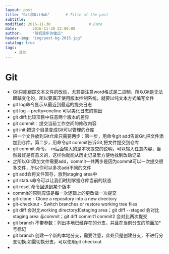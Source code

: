 ```yaml
---
layout: post
title: "Git和GitHub"       # Title of the post
subtitle:
modified: 2016-11-30                 # Date
date:       2016-11-30 22:00:00
author:     "随机漫步的傻瓜"
header-img: "img/post-bg-2015.jpg"
catalog: true
tags:
    - 其他
---
```


# Git

- Git只能跟踪文本文件的改动，尤其要注意word格式是二进制，所以Git是无法跟踪变化的，所以要真正使用版本控制系统，就要以纯文本方式编写文件
- git log命令显示从最近到最远的提交日志
- git log --pretty=oneline 可以美化日志的输出
- git diff:比较项目中任意两个版本的差异
- git commit：提交当前工作空间的修改内容
- git init:把这个目录变成Git可以管理的仓库
- 把一个文件放到Git仓库只需要两步：第一步，用命令git add告诉Git,把文件添加到仓库。第二步，用命令git commit告诉Git,把文件提交到仓库
- git commit 命令，-m后面输入的是本次提交的说明，可以输入任意内容，当然最好是有意义的，这样你就能从历史记录里方便地找到改动记录
- 之所以Git添加文件需要add，commit一共两步是因为commit可以一次提交很多文件，所以你可以多次add不同的文件
- git add会将文件暂存，放到staging area中
- git status命令可以让我们时刻掌握仓库当前的状态
- git reset 命令回退到某个版本
- commit的原则应该是每一次逻辑上的更改做一次提交
- git-clone - Clone a repository into a new directory
- git-checkout - Switch branches or restore working tree files
- git diff 会对比working directory和staging area；git diff --staged 会对比staging area 与commit；git diff commit1 commit2 会对比两次提交
- git branch 不带参数：列出本地已经存在的分支，并且在当前分支的前面加*号标记
- git branch 创建一个新的本地分支，需要注意，此处只是创建分支，不进行分支切换.如需切换分支，可以使用git checkout
- 
